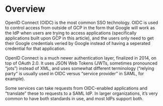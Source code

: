 # Overview
OpenID Connect (OIDC) is the most common SSO technology. OIDC is used to control access from outside of GCP in the form that Google will work as the IdP when users are trying to access applications (specifically applications built upon GCP in this article), and the users only need to get their Google credentials veried by Google instead of having a seperated credential for that application.

OpenID Connect is a much newer authentication layer, finalized in 2014, on top of OAuth 2.0. It uses JSON Web Tokens (JWTs, sometimes pronounced “jots”) instead of XML, and uses somewhat different terminology (“relying party” is usually used in OIDC versus “service provider” in SAML, for example).

Some services can take requests from OIDC-enabled applications and “translate” these to requests to a SAML IdP. In larger organizations, it’s very common to have both standards in use, and most IdPs support both.



